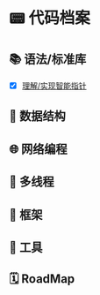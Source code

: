 # 📟 代码档案

## 📚 语法/标准库

- [X] [理解/实现智能指针](./代码类/智能指针)

## 🌴 数据结构

## 🌐 网络编程

## 🚦 多线程

## 🗼 框架

## 🧰 工具

## 🗓️ RoadMap

